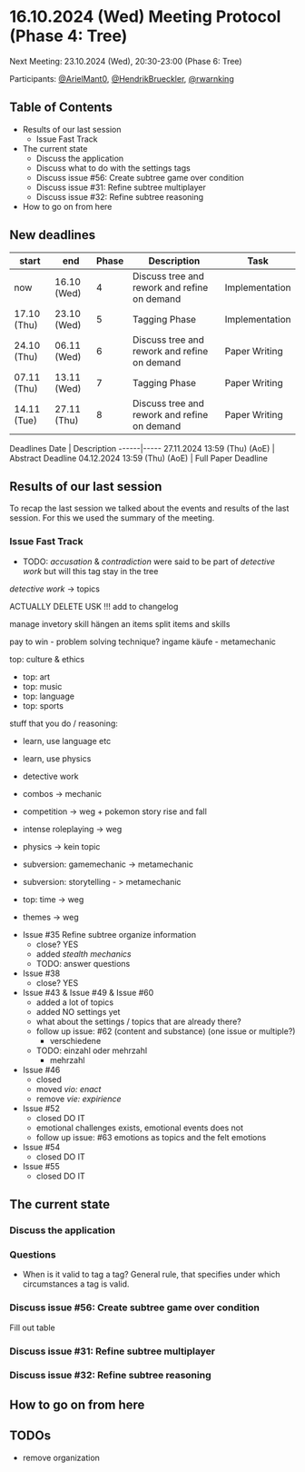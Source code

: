 # 16.10.2024 (Wed) Meeting Protocol (Phase 4: Tree)

Next Meeting: 23.10.2024 (Wed), 20:30-23:00 (Phase 6: Tree)

Participants: [@ArielMant0](https://github.com/ArielMant0), [@HendrikBrueckler](https://github.com/HendrikBrueckler), [@rwarnking](https://github.com/rwarnking)

## Table of Contents

- Results of our last session
  - Issue Fast Track
- The current state
  - Discuss the application
  - Discuss what to do with the settings tags
  - Discuss issue #56: Create subtree game over condition
  - Discuss issue #31: Refine subtree multiplayer
  - Discuss issue #32: Refine subtree reasoning
- How to go on from here

## New deadlines

start | end | Phase | Description | Task
------|-----|-------|-------------|------
now | 16.10 (Wed) | 4 | Discuss tree and rework and refine on demand | Implementation
17.10 (Thu) | 23.10 (Wed) | 5 | Tagging Phase | Implementation
24.10 (Thu) | 06.11 (Wed) | 6 | Discuss tree and rework and refine on demand | Paper Writing
07.11 (Thu) | 13.11 (Wed) | 7 | Tagging Phase | Paper Writing
14.11 (Tue) | 27.11 (Thu) | 8 | Discuss tree and rework and refine on demand | Paper Writing

Deadlines
Date | Description
------|-----
27.11.2024 13:59 (Thu) (AoE) | Abstract Deadline
04.12.2024 13:59 (Thu) (AoE) | Full Paper Deadline

## Results of our last session

To recap the last session we talked about the events and results of the last session. For this we used the summary of the meeting.

### Issue Fast Track

- TODO: _accusation_ & _contradiction_ were said to be part of _detective work_ but will this tag stay in the tree

_detective work_ -> topics

ACTUALLY DELETE USK !!! add to changelog

manage invetory
skill hängen an items
split items and skills

pay to win - problem solving technique?
ingame käufe - metamechanic

top: culture & ethics
- top: art
- top: music
- top: language
- top: sports

stuff that you do / reasoning:
- learn, use language etc
- learn, use physics
- detective work

- combos -> mechanic
- competition -> weg + pokemon story rise and fall
- intense roleplaying -> weg
- physics -> kein topic
- subversion: gamemechanic -> metamechanic
- subversion: storytelling - > metamechanic
- top: time -> weg
- themes -> weg
<!-- 
- Issue #24
  - closed
  - removed _accusation_ from _topics_
  - added to #61
- Issue #25 Rework subtree queue
  - closed
  - removed _queues ..._
  - added to #61
- Issue #26 Rework subtree automation
  - close?
  - removed _auto: basic_ from _automation_
  - removed _auto: advanced_ from _automation_
  - added to #61
  - TODO: answer questions
- Issue #33
  - closed
  - removed _can find contradiction_ from _misc_
  - removed _has contradiction_ from _misc_
  - removed _contradiction_ from _topics_
  - added to #61
   -->
- Issue #35 Refine subtree organize information
  - close? YES
  - added _stealth mechanics_
  - TODO: answer questions
- Issue #38
  - close? YES
- Issue #43 & Issue #49 & Issue #60
  - added a lot of topics
  - added NO settings yet
  - what about the settings / topics that are already there?
  - follow up issue: #62 (content and substance) (one issue or multiple?)
    - verschiedene
  - TODO: einzahl oder mehrzahl
    - mehrzahl
- Issue #46
  - closed
  - moved _vio: enact_
  - remove _vie: expirience_
- Issue #52
  - closed DO IT
  - emotional challenges exists, emotional events does not
  - follow up issue: #63 emotions as topics and the felt emotions
- Issue #54
  - closed DO IT
- Issue #55
  - closed DO IT

## The current state

### Discuss the application

### Questions

- When is it valid to tag a tag? General rule, that specifies under which circumstances a tag is valid. 

### Discuss issue #56: Create subtree game over condition

Fill out table

### Discuss issue #31: Refine subtree multiplayer

### Discuss issue #32: Refine subtree reasoning

## How to go on from here

## TODOs

- remove organization
